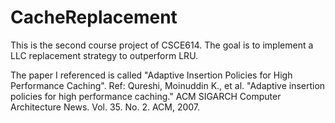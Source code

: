 # CacheReplacement
This is the second course project of CSCE614. The goal is to implement a LLC replacement strategy to outperform LRU.

The paper I referenced is called "Adaptive Insertion Policies for High Performance Caching".
Ref: Qureshi, Moinuddin K., et al. "Adaptive insertion policies for high performance caching." ACM SIGARCH Computer Architecture News. Vol. 35. No. 2. ACM, 2007.

